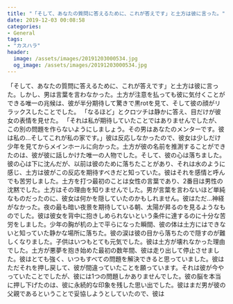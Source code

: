 ```yaml
---
title: "「そして、あなたの質問に答えるために、これが答えです」と土方は彼に言った。"
date: 2019-12-03 00:08:58
categories:
- General
tags:
- "カスハラ"
header:
  image: /assets/images/20191203000534.jpg
  og_image: /assets/images/20191203000534.jpg
---
```


「そして、あなたの質問に答えるために、これが答えです」と土方は彼に言った。しかし、男は言葉を言わなかった。土方が注意を払っても彼に気付くことができる唯一の兆候は、彼が半分期待して驚きで黒rotを見て、そして彼の顔がリラックスしたことでした。 「なるほど」とクロツチは静かに答え、目だけが彼女の表情を見せた。 「それは私が期待していたことではありませんでしたが、この別の問題を作らないようにしましょう。その男はあなたのメンターです。彼は私の…そしてこれが私の家です。」彼は反応しなかったので、彼女は少しだけ少年を見てからメインホールに向かった。土方が彼の名前を推測することができたのは、彼が彼に話しかけた唯一の人物でした。そして、彼の心は落ちました。彼の心は下に沈んだが、以前は彼のために落ちたことがあり、それは水のように感じ、土方は彼がこの反応を期待すべきだと知っていた。彼はそれを感情と呼んでも苦労しました。土方を打つ最初のことは女性の言葉であり、2番目は男性の沈黙でした。土方はその理由を知りませんでした。男が言葉を言わないほど単純なものだったのに、彼女は何かを隠していたのかもしれません。彼はただ…神経がなかった。夜の最も暗い夜景を期待している朝、太陽が昇るのを見るようなものでした。彼は彼女を背中に抱きしめられないという条件に達するのに十分な苦労をしました。少年の胸が机の上で平らになった瞬間、彼の体は土方にはできないと知っていた静かな場所に落ちた。彼の涙は彼の目から落ちたので隠すのが難しくなりました。子供はいつもとても元気でした。彼は土方が壊れなかった理由でした。土方が悪夢を抱き始めた最初の数年間、彼は走り出して停止させました。彼はとても強く、いつもすべての問題を解決できると思っていました。彼はただそれを押し戻して、彼が間違っていたことを願っています。それは彼が今やっていたことでしたが、彼には1つの問題しかありませんでした。彼の脳を本当に押し下げたのは、彼に永続的な印象を残した思い出でした。彼はまだ男が彼の父親であるということで妥協しようとしていたので、彼は
